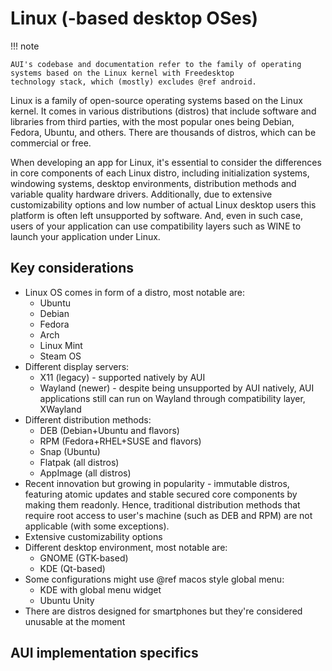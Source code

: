 # Linux (-based desktop OSes)

!!! note

    AUI's codebase and documentation refer to the family of operating systems based on the Linux kernel with Freedesktop
    technology stack, which (mostly) excludes @ref android.

Linux is a family of open-source operating systems based on the Linux kernel. It comes in various distributions
(distros) that include software and libraries from third parties, with the most popular ones being Debian, Fedora,
Ubuntu, and others. There are thousands of distros, which can be commercial or free.

When developing an app for Linux, it's essential to consider the differences in core components of each Linux distro,
including initialization systems, windowing systems, desktop environments, distribution methods and variable quality
hardware drivers. Additionally, due to extensive customizability options and low number of actual Linux desktop users 
this platform is often left unsupported by software. And, even in such case, users of your application can use
compatibility layers such as WINE to launch your application under Linux.

## Key considerations

- Linux OS comes in form of a distro, most notable are:
    - Ubuntu
    - Debian
    - Fedora
    - Arch
    - Linux Mint
    - Steam OS
- Different display servers:
    - X11 (legacy) - supported natively by AUI
    - Wayland (newer) - despite being unsupported by AUI natively, AUI applications still can run on Wayland through
      compatibility layer, XWayland
- Different distribution methods:
    - DEB (Debian+Ubuntu and flavors)
    - RPM (Fedora+RHEL+SUSE and flavors)
    - Snap (Ubuntu)
    - Flatpak (all distros)
    - AppImage (all distros)
- Recent innovation but growing in popularity - immutable distros, featuring atomic updates and stable secured core
  components by making them readonly. Hence, traditional distribution methods that require root access to user's
  machine (such as DEB and RPM) are not applicable (with some exceptions).
- Extensive customizability options
- Different desktop environment, most notable are:
    - GNOME (GTK-based)
    - KDE (Qt-based)
- Some configurations might use @ref macos style global menu:
    - KDE with global menu widget
    - Ubuntu Unity
- There are distros designed for smartphones but they're considered unusable at the moment

## AUI implementation specifics
